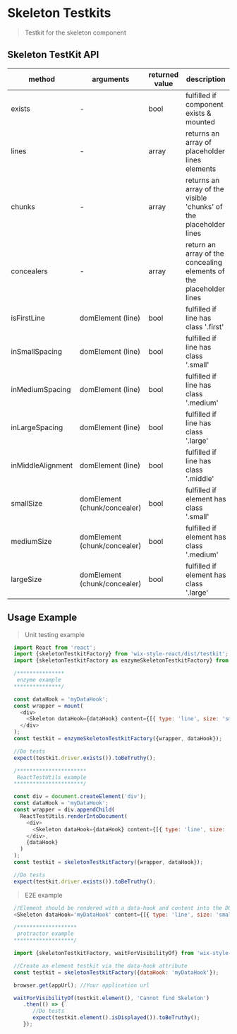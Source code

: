 # Skeleton Testkits

> Testkit for the skeleton component

## Skeleton TestKit API

| method | arguments | returned value | description |
|--------|-----------|----------------|-------------|
| exists | - | bool | fulfilled if component exists & mounted |
| lines | - | array | returns an array of placeholder lines elements |
| chunks | - | array | returns an array of the visible 'chunks' of the placeholder lines |
| concealers | - | array | return an array of the concealing elements of the placeholder lines |
| isFirstLine | domElement (line) | bool | fulfilled if line has class '.first' |
| inSmallSpacing | domElement (line) | bool | fulfilled if line has class '.small' |
| inMediumSpacing | domElement (line) | bool | fulfilled if line has class '.medium' |
| inLargeSpacing | domElement (line) | bool | fulfilled if line has class '.large' |
| inMiddleAlignment | domElement (line) | bool | fulfilled if line has class '.middle' |
| smallSize | domElement (chunk/concealer) | bool | fulfilled if element has class '.small' |
| mediumSize | domElement (chunk/concealer) | bool | fulfilled if element has class '.medium' |
| largeSize | domElement (chunk/concealer) | bool | fulfilled if element has class '.large' |

## Usage Example

> Unit testing example

```javascript
  import React from 'react';
  import {skeletonTestkitFactory} from 'wix-style-react/dist/testkit';
  import {skeletonTestkitFactory as enzymeSkeletonTestkitFactory} from 'wix-style-react/dist/testkit/enzyme';

  /***************
   enzyme example
  ***************/

  const dataHook = 'myDataHook';
  const wrapper = mount(
    <div>
      <Skeleton dataHook={dataHook} content={[{ type: 'line', size: 'small' }]}/>
    </div>
  );
  const testkit = enzymeSkeletonTestkitFactory({wrapper, dataHook});

  //Do tests
  expect(testkit.driver.exists()).toBeTruthy();

  /**********************
   ReactTestUtils example
  **********************/

  const div = document.createElement('div');
  const dataHook = 'myDataHook';
  const wrapper = div.appendChild(
    ReactTestUtils.renderIntoDocument(
      <div>
        <Skeleton dataHook={dataHook} content={[{ type: 'line', size: 'small' }]}/>
      </div>,
      {dataHook}
    )
  );
  const testkit = skeletonTestkitFactory({wrapper, dataHook});

  //Do tests
  expect(testkit.driver.exists()).toBeTruthy();
```
> E2E example

```javascript
  //Element should be rendered with a data-hook and content into the DOM
  <Skeleton dataHook='myDataHook' content={[{ type: 'line', size: 'small' }]}/>

  /*******************
   protractor example
  *******************/

  import {skeletonTestkitFactory, waitForVisibilityOf} from 'wix-style-react/dist/testkit/protractor';

  //Create an element testkit via the data-hook attribute
  const testkit = skeletonTestkitFactory({dataHook: 'myDataHook'});

  browser.get(appUrl); //Your application url

  waitForVisibilityOf(testkit.element(), 'Cannot find Skeleton')
     .then(() => {
        //Do tests
        expect(testkit.element().isDisplayed()).toBeTruthy();
     });

```

